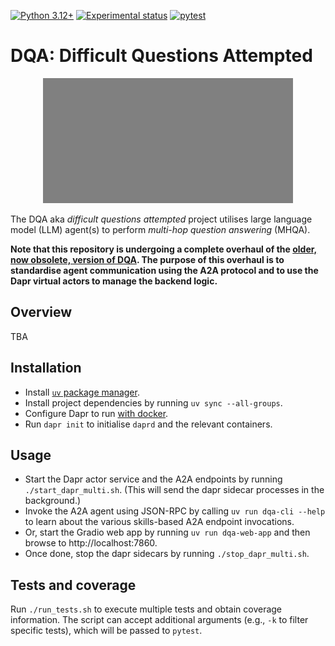[![Python 3.12+](https://img.shields.io/badge/python-3.12+-blue?logo=python&logoColor=3776ab&labelColor=e4e4e4)](https://www.python.org/downloads/release/python-3120/)
[![Experimental status](https://img.shields.io/badge/Status-experimental-orange)](#) [![pytest](https://github.com/anirbanbasu/dqa/actions/workflows/uv-pytest.yml/badge.svg)](https://github.com/anirbanbasu/dqa/actions/workflows/uv-pytest.yml)

# DQA: Difficult Questions Attempted

<p align="center">
  <img width="400" height="200" src="https://raw.githubusercontent.com/anirbanbasu/dqa/master/docs/images/logo.svg" alt="dqa logo" style="filter: invert(0.5)">
</p>

The DQA aka _difficult questions attempted_ project utilises large language model (LLM) agent(s) to perform _multi-hop question answering_ (MHQA).

**Note that this repository is undergoing a complete overhaul of the [older, now obsolete, version of DQA](https://github.com/anirbanbasu/dqa-obsolete). The purpose of this overhaul is to standardise agent communication using the A2A protocol and to use the Dapr virtual actors to manage the backend logic.**

## Overview
TBA

## Installation

- Install [`uv` package manager](https://docs.astral.sh/uv/getting-started/installation/).
- Install project dependencies by running `uv sync --all-groups`.
- Configure Dapr to run [with docker](https://docs.dapr.io/operations/hosting/self-hosted/self-hosted-with-docker/).
- Run `dapr init` to initialise `daprd` and the relevant containers.

## Usage

- Start the Dapr actor service and the A2A endpoints by running `./start_dapr_multi.sh`. (This will send the dapr sidecar processes in the background.)
- Invoke the A2A agent using JSON-RPC by calling `uv run dqa-cli --help` to learn about the various skills-based A2A endpoint invocations.
- Or, start the Gradio web app by running `uv run dqa-web-app` and then browse to http://localhost:7860.
- Once done, stop the dapr sidecars by running `./stop_dapr_multi.sh`.

## Tests and coverage

Run `./run_tests.sh` to execute multiple tests and obtain coverage information. The script can accept additional arguments (e.g., `-k` to filter specific tests), which will be passed to `pytest`.
